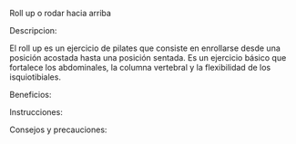 Roll up o rodar hacia arriba

Descripcion:

El roll up es un ejercicio de pilates que consiste en enrollarse desde una posición acostada
hasta una posición sentada. Es un ejercicio básico que fortalece los abdominales, la columna 
vertebral y la flexibilidad de los isquiotibiales. 

Beneficios:



Instrucciones:



Consejos y precauciones:



